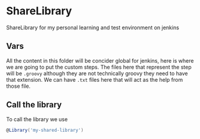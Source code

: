 # ShareLibrary
ShareLibrary for my personal learning and test environment on jenkins

## **Vars**
All the content in this folder will be concider global for jenkins, here is where we are going to put the custom steps.
The files here that represent the step will be `.groovy` although they are not technically groovy they need to have that extension. We can have `.txt` files here that will act as the help from those file.

## Call the library

To call the library we use

```groovy
@Library('my-shared-library')
```